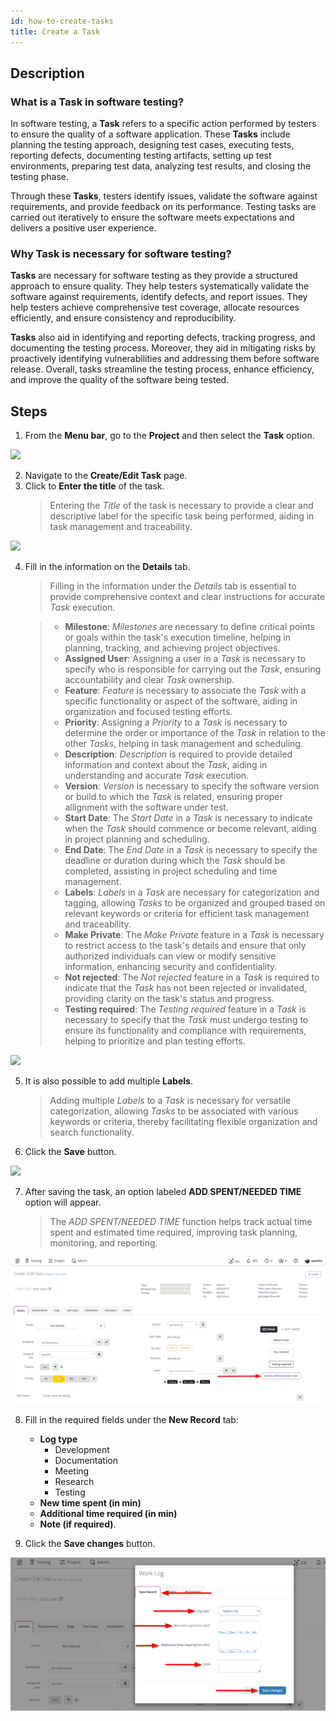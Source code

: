```yaml
---
id: how-to-create-tasks
title: Create a Task
---
```


## Description

### What is a Task in software testing?

In software testing, a **Task** refers to a specific action performed by testers to ensure the quality of a software application. These **Tasks** include planning the testing approach, designing test cases, executing tests, reporting defects, documenting testing artifacts, setting up test environments, preparing test data, analyzing test results, and closing the testing phase.  

Through these **Tasks**, testers identify issues, validate the software against requirements, and provide feedback on its performance. Testing tasks are carried out iteratively to ensure the software meets expectations and delivers a positive user experience. 

### Why Task is necessary for software testing?

**Tasks** are necessary for software testing as they provide a structured approach to ensure quality. They help testers systematically validate the software against requirements, identify defects, and report issues. They help testers achieve comprehensive test coverage, allocate resources efficiently, and ensure consistency and reproducibility.  

**Tasks** also aid in identifying and reporting defects, tracking progress, and documenting the testing process. Moreover, they aid in mitigating risks by proactively identifying vulnerabilities and addressing them before software release. Overall, tasks streamline the testing process, enhance efficiency, and improve the quality of the software being tested.  

## Steps

1. From the **Menu bar**, go to the **Project** and then select the **Task** option.

![](/img/how-tos/how-to-create-tasks/task-option.png)

2. Navigate to the **Create/Edit Task** page.
3. Click to **Enter the title** of the task.
   > Entering the *Title* of the task is necessary to provide a clear and descriptive label for the specific task being performed, aiding in task management and traceability.

![](/img/how-tos/how-to-create-tasks/enter-task.png)

4. Fill in the information on the **Details** tab.
   > Filling in the information under the *Details* tab is essential to provide comprehensive context and clear instructions for accurate *Task* execution.

    > * **Milestone**: *Milestones* are necessary to define critical points or goals within the task's execution timeline, helping in planning, tracking, and achieving project objectives.  
    > * **Assigned User**: Assigning a user in a *Task* is necessary to specify who is responsible for carrying out the *Task*, ensuring accountability and clear *Task* ownership.  
    > * **Feature**: *Feature* is necessary to associate the *Task* with a specific functionality or aspect of the software, aiding in organization and focused testing efforts.  
    > * **Priority**: Assigning a *Priority* to a *Task* is necessary to determine the order or importance of the *Task* in relation to the other *Tasks*, helping in task management and scheduling.  
    > * **Description**: *Description* is required to provide detailed information and context about the *Task*, aiding in understanding and accurate *Task* execution.  
    > * **Version**: *Version* is necessary to specify the software version or build to which the *Task* is related, ensuring proper allignment with the software under test.  
    >* **Start Date**: The *Start Date* in a *Task* is necessary to indicate when the *Task* should commence or become relevant, aiding in project planning and scheduling.  
    >* **End Date**: The *End Date* in a *Task* is necessary to specify the deadline or duration during which the *Task* should be completed, assisting in project scheduling and time management.  
    >* **Labels**: *Labels* in a *Task* are necessary for categorization and tagging, allowing *Tasks* to be organized and grouped based on relevant keywords or criteria for efficient task management and traceability.  
    >* **Make Private**: The *Make Private* feature in a *Task* is necessary to restrict access to the task's details and ensure that only authorized individuals can view or modify sensitive information, enhancing security and confidentiality.  
    >* **Not rejected**: The *Not rejected* feature in a *Task* is required to indicate that the *Task* has not been rejected or invalidated, providing clarity on the task's status and progress.  
    >* **Testing required**: The *Testing required* feature in a *Task* is necessary to specify that the *Task* must undergo testing to ensure its functionality and compliance with requirements, helping to prioritize and plan testing efforts.

![](/img/how-tos/how-to-create-tasks/task-details.png)

5. It is also possible to add multiple **Labels**.
   > Adding multiple *Labels* to a *Task* is necessary for versatile categorization, allowing *Tasks* to be associated with various keywords or criteria, thereby facilitating flexible organization and search functionality.
6. Click the **Save** button.

![](/img/how-tos/how-to-create-tasks/save-task.png)

7. After saving the task, an option labeled **ADD SPENT/NEEDED TIME** option will appear.
   > The *ADD SPENT/NEEDED TIME* function helps track actual time spent and estimated time required, improving task planning, monitoring, and reporting.

![](/img/how-tos/how-to-create-tasks/add-spent.png)

8. Fill in the required fields under the **New Record** tab:
   - **Log type**
     - Development
     - Documentation
     - Meeting
     - Research
     - Testing
   - **New time spent (in min)**
   - **Additional time required (in min)**
   - **Note (if required)**.

9. Click the **Save changes** button.

![](/img/how-tos/how-to-create-tasks/new-record.png)



